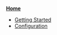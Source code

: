**[Home](https://github.com/SE-UUlm/sieve/wiki)**

- [Getting Started](https://github.com/SE-UUlm/sieve/wiki/Getting-Started)
- [Configuration](https://github.com/SE-UUlm/sieve/wiki/Configuration)
